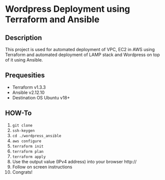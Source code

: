 # Wordpress Deployment using Terraform and Ansible

## Description

This project is used for automated deployment of VPC, EC2 in AWS using Terraform and automated deployment of LAMP stack and Wordpress on top of it using Ansible.

## Prequesities

* Terraform v1.3.3
* Ansible v2.12.10
* Destination OS Ubuntu v18+

## HOW-To

1. `git clone`
2. `ssh-keygen`
3. `cd ./wordpress_ansible`
4. `aws configure`
5. `terraform init`
6. `terraform plan`
7. `terraform apply`
8. Use the output value (IPv4 address) into your browser http://<IP address>
9. Follow on screen instructions
10. Congrats!